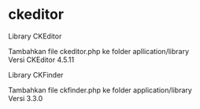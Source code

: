# ckeditor

Library CKEditor

Tambahkan file ckeditor.php ke folder apllication/library <br>
Versi CKEditor 4.5.11 


Library CKFinder

Tambahkan file ckfinder.php ke folder application/library <br>
Versi 3.3.0 

